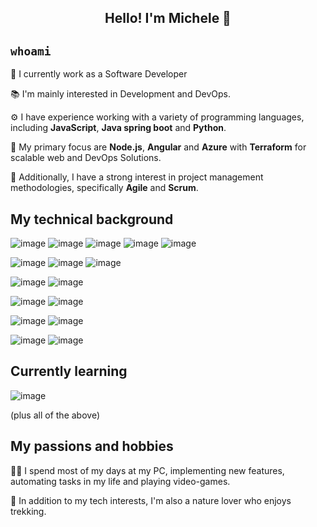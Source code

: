 

<h2 align="center">
  Hello! I'm Michele 👋
</h2>

## <code>whoami</code>
🔭 I currently work as a Software Developer

📚 I'm mainly interested in Development and DevOps.

⚙️ I have experience working with a variety of programming languages, including **JavaScript**, **Java spring boot** and **Python**.

🤖 My primary focus are **Node.js**, **Angular** and **Azure** with **Terraform** for scalable web and DevOps Solutions.

📖 Additionally, I have a strong interest in project management methodologies, specifically **Agile** and **Scrum**.

## My technical background

![image](https://img.shields.io/badge/Typescript-0000ff?style=for-the-badge&logo=typescript&logoColor=white)
![image](https://img.shields.io/badge/JavaScript-F7DF1E?style=for-the-badge&logo=javascript&logoColor=black)
![image](https://img.shields.io/badge/Azure_DevOps-0078D7?style=for-the-badge&logo=azure-devops&logoColor=white)
![image](https://img.shields.io/badge/Terraform-7B42BC?style=for-the-badge&logo=terraform&logoColor=white)
![image](https://img.shields.io/badge/Docker-2CA5E0?style=for-the-badge&logo=docker&logoColor=white)

![image](https://img.shields.io/badge/C-00599C?style=for-the-badge&logo=c&logoColor=white)
![image](https://img.shields.io/badge/C%23-239120?style=for-the-badge&logo=c-sharp&logoColor=white)
![image](https://img.shields.io/badge/C%2B%2B-00599C?style=for-the-badge&logo=c%2B%2B&logoColor=white)

![image](https://img.shields.io/badge/Linux-FCC624?style=for-the-badge&logo=linux&logoColor=black)
![image](https://img.shields.io/badge/GIT-E44C30?style=for-the-badge&logo=git&logoColor=white)

![image](https://img.shields.io/badge/HTML5-E34F26?style=for-the-badge&logo=html5&logoColor=white)
![image](https://img.shields.io/badge/CSS3-1572B6?style=for-the-badge&logo=css3&logoColor=white)

![image](https://img.shields.io/badge/Shell_Script-121011?style=for-the-badge&logo=gnu-bash&logoColor=white)
![image](https://img.shields.io/badge/Markdown-000000?style=for-the-badge&logo=markdown&logoColor=white)

![image](https://img.shields.io/badge/Arduino-00979D?style=for-the-badge&logo=Arduino&logoColor=white)
![image](https://img.shields.io/badge/Raspberry%20Pi-A22846?style=for-the-badge&logo=Raspberry%20Pi&logoColor=white)


## Currently learning
![image](https://img.shields.io/badge/Rust-000000?style=for-the-badge&logo=rust&logoColor=white)

(plus all of the above)


## My passions and hobbies

👨‍💻 I spend most of my days at my PC, implementing new features, automating tasks in my life and playing video-games.

🌲 In addition to my tech interests, I'm also a nature lover who enjoys trekking.
